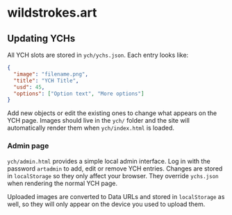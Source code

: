 # wildstrokes.art

## Updating YCHs

All YCH slots are stored in `ych/ychs.json`. Each entry looks like:

```json
{
  "image": "filename.png",
  "title": "YCH Title",
  "usd": 45,
  "options": ["Option text", "More options"]
}
```

Add new objects or edit the existing ones to change what appears on the YCH page.
Images should live in the `ych/` folder and the site will automatically render
them when `ych/index.html` is loaded.

### Admin page

`ych/admin.html` provides a simple local admin interface. Log in with the
password `artadmin` to add, edit or remove YCH entries. Changes are stored in
`localStorage` so they only affect your browser. They override `ychs.json` when
rendering the normal YCH page.

Uploaded images are converted to Data URLs and stored in `localStorage` as well,
so they will only appear on the device you used to upload them.
